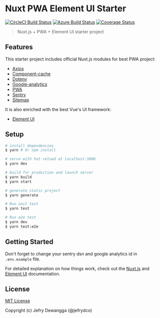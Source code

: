 # Nuxt PWA Element UI Starter

[![CircleCI Build Status](https://badgen.net/circleci/github/jefrydco/nuxt-pwa-element-ui-starter/master)](https://circleci.com/gh/jefrydco/nuxt-pwa-element-ui-starter)
[![Azure Build Status](https://dev.azure.com/jefrydco/jefrydco/_apis/build/status/jefrydco.nuxt-pwa-element-ui-starter)](https://dev.azure.com/jefrydco/jefrydco/_build?definitionId=1)
[![Coverage Status](https://badgen.net/codecov/c/github/jefrydco/nuxt-pwa-element-ui-starter/master)](https://codecov.io/gh/jefrydco/nuxt-pwa-element-ui-starter)

> Nuxt.js + PWA + Element UI starter project

## Features

This starter project includes official Nuxt.js modules for best PWA project:

- [Axios](https://github.com/nuxt-community/axios-module)
- [Component-cache](https://github.com/nuxt-community/modules/tree/master/packages/component-cache)
- [Dotenv](https://github.com/nuxt-community/dotenv-module)
- [Google-analytics](https://github.com/nuxt-community/analytics-module)
- [PWA](https://github.com/nuxt-community/pwa-module)
- [Sentry](https://github.com/nuxt-community/sentry-module)
- [Sitemap](https://github.com/nuxt-community/sitemap-module)

It is also enriched with the best Vue's UI framework:

- [Element UI](https://element.eleme.io)

## Setup

```bash
# install dependencies
$ yarn # Or npm install

# serve with hot reload at localhost:3000
$ yarn dev

# build for production and launch server
$ yarn build
$ yarn start

# generate static project
$ yarn generate

# Run unit test
$ yarn test

# Run e2e test
$ yarn dev
$ yarn test:e2e
```

## Getting Started

Don't forget to change your sentry dsn and google analytics id in `.env.example` file.

For detailed explanation on how things work, check out the [Nuxt.js](https://github.com/nuxt/nuxt.js) and [Element UI](https://element.eleme.io) documentation.

## License

[MIT License](./license.md)

Copyright (c) Jefry Dewangga (@jefrydco)
